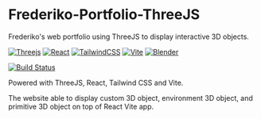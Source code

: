 # Frederiko-Portfolio-ThreeJS
Frederiko's web portfolio using ThreeJS to display interactive 3D objects.

[![Threejs](https://img.shields.io/badge/threejs-black?style=for-the-badge&logo=three.js&logoColor=white)](https://threejs.org/)
[![React](https://img.shields.io/badge/react-%2320232a.svg?style=for-the-badge&logo=react&logoColor=%2361DAFB)](https://react.dev/)
[![TailwindCSS](https://img.shields.io/badge/tailwindcss-%2338B2AC.svg?style=for-the-badge&logo=tailwind-css&logoColor=white)](https://react.dev/)
[![Vite](https://img.shields.io/badge/vite-%23646CFF.svg?style=for-the-badge&logo=vite&logoColor=white)](https://tailwindcss.com/)
[![Blender](https://img.shields.io/badge/blender-%23F5792A.svg?style=for-the-badge&logo=blender&logoColor=white)](https://tailwindcss.com/)

[![Build Status](https://travis-ci.org/joemccann/dillinger.svg?branch=master)](https://frederikoadr.netlify.com/)

Powered with ThreeJS, React, Tailwind CSS and Vite.

The website able to display custom 3D object, environment 3D object, and primitive 3D object on top of React Vite app.